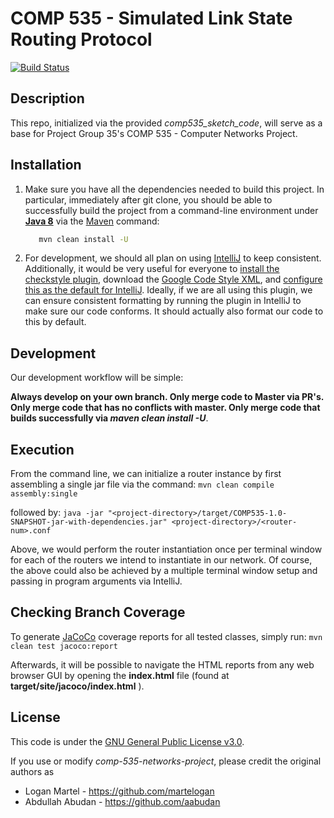COMP 535 - Simulated Link State Routing Protocol
=================================================
[![Build Status](https://travis-ci.com/martelogan/comp-535-networks-project.svg?branch=master&token=SqcHSz2GfDsZK3rYfejg )](https://travis-ci.com/martelogan/comp-535-networks-project)

Description
-------------

This repo, initialized via the provided _comp535_sketch_code_,
will serve as a base for Project Group 35's COMP 535 - Computer Networks Project. 

Installation
-------------

1. Make sure you have all the dependencies needed to build this project. In particular, immediately after git clone, you should be able to successfully build 
the project from a command-line environment under **[Java 8](http://www.oracle.com/technetwork/java/javase/downloads/jdk8-downloads-2133151.html)** 
via the [Maven](https://maven.apache.org/install.html) command:
    ```bash
       mvn clean install -U
    ```

2. For development, we should all plan on using [IntelliJ](https://www.jetbrains.com/idea/) to keep consistent. 
Additionally, it would be very useful for everyone to [install the checkstyle plugin](https://medium.com/@jayanga/how-to-configure-checkstyle-and-findbugs-plugins-to-intellij-idea-for-wso2-products-c5f4bbe9673a),
download the [Google Code Style XML](https://raw.githubusercontent.com/google/styleguide/gh-pages/intellij-java-google-style.xml),
and [configure this as the default for IntelliJ](https://stackoverflow.com/a/35273850). Ideally, if we are all using this plugin, we can ensure consistent formatting by running the plugin in IntelliJ 
to make sure our code conforms. It should actually also format our code to this by default.

Development
------------

Our development workflow will be simple:

**Always develop on your own branch. Only merge code to Master via PR's. Only merge code that has no conflicts with master. Only merge code that builds successfully via _maven clean install -U_**.

Execution
------------

From the command line, we can initialize a router instance by first assembling a single jar file via the command:
    ```
       mvn clean compile assembly:single
    ```

followed by: 
    ```
       java -jar "<project-directory>/target/COMP535-1.0-SNAPSHOT-jar-with-dependencies.jar" <project-directory>/<router-num>.conf
    ```

Above, we would perform the router instantiation once per terminal window for each of the routers we intend to instantiate in our network. Of course, the above could also be achieved by a multiple terminal window setup and passing in program arguments via IntelliJ.

Checking Branch Coverage
------------

To generate [JaCoCo](http://www.jacoco.org/) coverage reports for all tested classes, simply run:
    ```
       mvn clean test jacoco:report
    ```

Afterwards, it will be possible to navigate the HTML reports from any web browser GUI by opening the 
**index.html** file (found at **target/site/jacoco/index.html** ).

License
-------
This code is under the [GNU General Public License v3.0](https://www.gnu.org/licenses/gpl-3.0.en.html).

If you use or modify _comp-535-networks-project_, please credit the original authors as

* Logan Martel - https://github.com/martelogan
* Abdullah Abudan - https://github.com/aabudan
